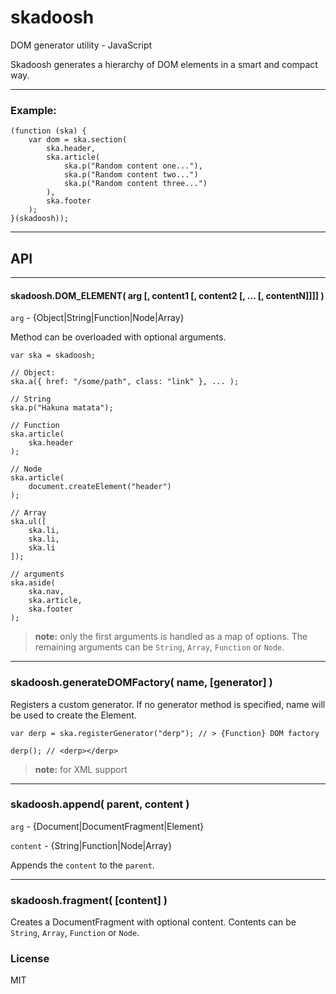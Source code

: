 skadoosh
========

DOM generator utility - JavaScript

Skadoosh generates a hierarchy of DOM elements in a smart and compact way.

---

### Example:

    (function (ska) {
        var dom = ska.section(
            ska.header,
            ska.article(
                ska.p("Random content one..."),
                ska.p("Random content two...")
                ska.p("Random content three...")
            ),
            ska.footer
        );
    }(skadoosh));

---

## API

---

#### skadoosh.DOM_ELEMENT( arg [, content1 [, content2 [, ... [, contentN]]]] )

`arg` - {Object|String|Function|Node|Array}

Method can be overloaded with optional arguments.

    var ska = skadoosh;
    
    // Object:
    ska.a({ href: "/some/path", class: "link" }, ... );
    
    // String
    ska.p("Hakuna matata");
    
    // Function
    ska.article(
        ska.header
    );
    
    // Node
    ska.article(
        document.createElement("header")
    );

    // Array
    ska.ul([
        ska.li,
        ska.li,
        ska.li
    ]);

    // arguments
    ska.aside(
        ska.nav,
        ska.article,
        ska.footer
    );

> **note:** only the first arguments is handled as a map of options. The remaining arguments can be `String`, `Array`, `Function` or `Node`.

---

### skadoosh.generateDOMFactory( name, [generator] )

Registers a custom generator. If no generator method is specified, name will be used to create the Element.

    var derp = ska.registerGenerator("derp"); // > {Function} DOM factory
    
    derp(); // <derp></derp>

> **note:** for XML support

---

### skadoosh.append( parent, content )

`arg` - {Document|DocumentFragment|Element}

`content` - {String|Function|Node|Array}

Appends the `content` to the `parent`.

---

### skadoosh.fragment( [content] )

Creates a DocumentFragment with optional content. Contents can be `String`, `Array`, `Function` or `Node`.

### License

MIT